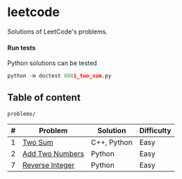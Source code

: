 # leetcode

Solutions of LeetCode's problems.

#### Run tests

Python solutions can be tested

```python
python -m doctest 0001_two_sum.py
```

## Table of content

`problems/`

| # | Problem | Solution | Difficulty |
| - | ------- | -------- | ---------- |
| 1 | [Two Sum](https://leetcode.com/problems/two-sum/) | C++, Python | Easy |
| 2 | [Add Two Numbers](https://leetcode.com/problems/add-two-numbers/) | Python | Easy |
| 7 | [Reverse Integer](https://leetcode.com/problems/reverse-integer/) | Python | Easy |

